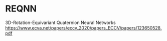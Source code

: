 # REQNN
3D-Rotation-Equivariant Quaternion Neural Networks https://www.ecva.net/papers/eccv_2020/papers_ECCV/papers/123650528.pdf
